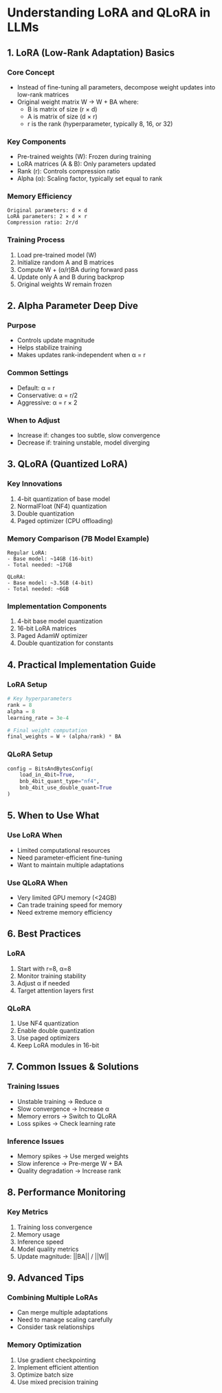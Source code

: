 # Understanding LoRA and QLoRA in LLMs

## 1. LoRA (Low-Rank Adaptation) Basics

### Core Concept
- Instead of fine-tuning all parameters, decompose weight updates into low-rank matrices
- Original weight matrix W → W + BA where:
  - B is matrix of size (r × d)
  - A is matrix of size (d × r)
  - r is the rank (hyperparameter, typically 8, 16, or 32)

### Key Components
- Pre-trained weights (W): Frozen during training
- LoRA matrices (A & B): Only parameters updated
- Rank (r): Controls compression ratio
- Alpha (α): Scaling factor, typically set equal to rank

### Memory Efficiency
```
Original parameters: d × d
LoRA parameters: 2 × d × r
Compression ratio: 2r/d
```

### Training Process
1. Load pre-trained model (W)
2. Initialize random A and B matrices
3. Compute W + (α/r)BA during forward pass
4. Update only A and B during backprop
5. Original weights W remain frozen

## 2. Alpha Parameter Deep Dive

### Purpose
- Controls update magnitude
- Helps stabilize training
- Makes updates rank-independent when α = r

### Common Settings
- Default: α = r
- Conservative: α = r/2
- Aggressive: α = r × 2

### When to Adjust
- Increase if: changes too subtle, slow convergence
- Decrease if: training unstable, model diverging

## 3. QLoRA (Quantized LoRA)

### Key Innovations
1. 4-bit quantization of base model
2. NormalFloat (NF4) quantization
3. Double quantization
4. Paged optimizer (CPU offloading)

### Memory Comparison (7B Model Example)
```
Regular LoRA:
- Base model: ~14GB (16-bit)
- Total needed: ~17GB

QLoRA:
- Base model: ~3.5GB (4-bit)
- Total needed: ~6GB
```

### Implementation Components
1. 4-bit base model quantization
2. 16-bit LoRA matrices
3. Paged AdamW optimizer
4. Double quantization for constants

## 4. Practical Implementation Guide

### LoRA Setup
```python
# Key hyperparameters
rank = 8
alpha = 8
learning_rate = 3e-4

# Final weight computation
final_weights = W + (alpha/rank) * BA
```

### QLoRA Setup
```python
config = BitsAndBytesConfig(
    load_in_4bit=True,
    bnb_4bit_quant_type="nf4",
    bnb_4bit_use_double_quant=True
)
```

## 5. When to Use What

### Use LoRA When
- Limited computational resources
- Need parameter-efficient fine-tuning
- Want to maintain multiple adaptations

### Use QLoRA When
- Very limited GPU memory (<24GB)
- Can trade training speed for memory
- Need extreme memory efficiency

## 6. Best Practices

### LoRA
1. Start with r=8, α=8
2. Monitor training stability
3. Adjust α if needed
4. Target attention layers first

### QLoRA
1. Use NF4 quantization
2. Enable double quantization
3. Use paged optimizers
4. Keep LoRA modules in 16-bit

## 7. Common Issues & Solutions

### Training Issues
- Unstable training → Reduce α
- Slow convergence → Increase α
- Memory errors → Switch to QLoRA
- Loss spikes → Check learning rate

### Inference Issues
- Memory spikes → Use merged weights
- Slow inference → Pre-merge W + BA
- Quality degradation → Increase rank

## 8. Performance Monitoring

### Key Metrics
1. Training loss convergence
2. Memory usage
3. Inference speed
4. Model quality metrics
5. Update magnitude: ||BA|| / ||W||

## 9. Advanced Tips

### Combining Multiple LoRAs
- Can merge multiple adaptations
- Need to manage scaling carefully
- Consider task relationships

### Memory Optimization
1. Use gradient checkpointing
2. Implement efficient attention
3. Optimize batch size
4. Use mixed precision training